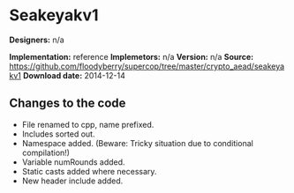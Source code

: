 # Seakeyakv1

**Designers:** n/a

**Implementation:** reference
**Implemetors:** n/a
**Version:** n/a
**Source:** https://github.com/floodyberry/supercop/tree/master/crypto_aead/seakeyakv1
**Download date:** 2014-12-14

## Changes to the code

* File renamed to cpp, name prefixed.
* Includes sorted out.
* Namespace added. (Beware: Tricky situation due to conditional compilation!)
* Variable numRounds added.
* Static casts added where necessary.
* New header include added.